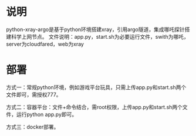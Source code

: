 # 说明

python-xray-argo是基于python环境搭建xray，引用argo隧道，集成哪吒探针搭建科学上网节点。
文件说明：app.py，start.sh为必要运行文件，swith为哪吒，server为cloudfared，web为xray

# 部署

方式一：常规python环境，例如游戏平台玩具，只需上传app.py和start.sh两个文件即可，需授权777。

方式二：容器平台：文件+命令结合，需root权限，上传app.py和start.sh两个文件，运行python app.py即可。

方式三：docker部署。
